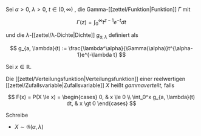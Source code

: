 Sei $\alpha \gt 0$, $\lambda \gt 0$, $t \in (0, \infty)$ , die Gamma-[[zettel/Funktion|Funktion]] $\Gamma$ mit

$$
	\Gamma(z) = \int_0^\infty t^{z-1}e^{-t} dt
$$

und die $\lambda$-[[zettel/λ-Dichte|Dichte]] $g_{a, \lambda}$ definiert als 

$$
	g_{a, \lambda}(t) := \frac{\lambda^\alpha}{\Gamma(\alpha)}t^{\alpha-1}e^{-\lambda t}
$$

Sei $x \in \mathbb{R}$.

Die [[zettel/Verteilungsfunktion|Verteilungsfunktion]] einer reelwertigen [[zettel/Zufallsvariable|Zufallsvariable]] $X$ heißt *gammaverteilt*, falls

$$
	F(x) = P(X \le x) = \begin{cases}
		0, & x \le 0 \\
		\int_0^x g_{a, \lambda}(t) dt, & x \gt 0
	\end{cases}
$$

Schreibe
- $X \sim \mathfrak{G}(\alpha, \lambda)$